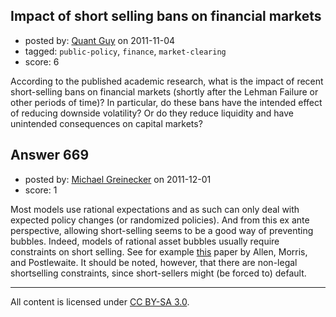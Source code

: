 ## Impact of short selling bans on financial markets

- posted by: [Quant Guy](https://stackexchange.com/users/-1/501-quant-guy) on 2011-11-04
- tagged: `public-policy`, `finance`, `market-clearing`
- score: 6

According to the published academic research, what is the impact of recent short-selling bans on financial markets (shortly after the Lehman Failure or other periods of time)? In particular, do these bans have the intended effect of reducing downside volatility? Or do they reduce liquidity and have unintended consequences on capital markets?


## Answer 669

- posted by: [Michael Greinecker](https://stackexchange.com/users/-1/397-michael-greinecker) on 2011-12-01
- score: 1

<p>Most models use rational expectations and as such can only deal with expected policy changes (or randomized policies). And from this ex ante perspective, allowing short-selling seems to be a good way of preventing bubbles. Indeed, models of rational asset bubbles usually require constraints on short selling. See for example <a href="http://www.princeton.edu/~smorris/pdfs/paper_2_Finite_Bubbles.pdf" rel="nofollow">this</a> paper by Allen, Morris, and Postlewaite. It should be noted, however, that there are non-legal shortselling constraints, since short-sellers might (be forced to) default. </p>




---

All content is licensed under [CC BY-SA 3.0](https://creativecommons.org/licenses/by-sa/3.0/).
